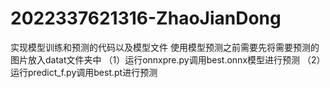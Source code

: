# 2022337621316-ZhaoJianDong
实现模型训练和预测的代码以及模型文件
使用模型预测之前需要先将需要预测的图片放入datat文件夹中
（1）运行onnxpre.py调用best.onnx模型进行预测
（2）运行predict_f.py调用best.pt进行预测
